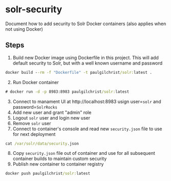 # solr-security
Document how to add security to Solr Docker containers (also applies when not using Docker)

## Steps

1. Build new Docker image using Dockerfile in this project.  This will add default security to Solr, but with a well known username and password
```cmd
docker build --rm -f "Dockerfile" -t paulgilchrist/solr:latest .
```
2. Run Docker container
```cmd
# docker run -d -p 8983:8983 paulgilchrist/solr:latest
```
3. Connect to manament UI at http://localhost:8983 usign user=`solr` and password=`SolrRocks`
4. Add new user and grant "admin" role
5. Logout `solr` user and login new user
6. Remove `solr` user
7. Connect to container's console and read new `security.json` file to use for next deployment
```cmd
cat /var/solr/data/security.json
```
8. Copy `security.json` file out of container and use for all subsequent container builds to maintain custom security
9. Publish new container to container registry
```cmd
docker push paulgilchrist/solr:latest
```
